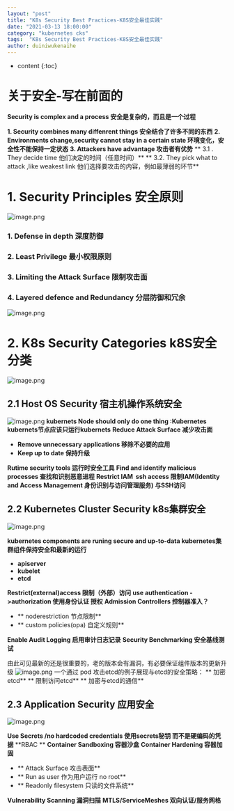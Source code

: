 ```yaml
---
layout: "post"
title: "K8s Security Best Practices-K8S安全最佳实践"
date: "2021-03-13 18:00:00"
category: "kubernetes cks"
tags:  "K8s Security Best Practices-K8S安全最佳实践"
author: duiniwukenaihe
---
```

* content
{:toc}

# 关于安全-写在前面的


**Security is complex and a process   安全是复杂的，而且是一个过程**

**1. Security combines many diffenrent things            安全结合了许多不同的东西**
**2. Environments change,security cannot stay in a certain state   环境变化，安全性不能保持一定状态**
**3. Attackers have advantage                                     攻击者有优势**
**        3.1 . They decide time                                 他们决定的时间（任意时间）**
**        3.2.  They pick  what to attack ,like weakest link     他们选择要攻击的内容，例如最薄弱的环节**

# 1. Security Principles   安全原则
![image.png](https://cdn.nlark.com/yuque/0/2021/png/2505271/1611817513103-6e4355e2-5a71-443f-a4a6-641f2c6c4176.png#align=left&display=inline&height=557&margin=%5Bobject%20Object%5D&name=image.png&originHeight=557&originWidth=875&size=52037&status=done&style=none&width=875)
### 1. Defense in depth                 深度防御
### 2. Least Privilege                     最小权限原则
### 3. Limiting the Attack Surface  限制攻击面
### 4. Layered defence and Redundancy    分层防御和冗余
![image.png](https://cdn.nlark.com/yuque/0/2021/png/2505271/1611817728231-bf697634-e759-44fd-ba60-e86804f7fc3e.png#align=left&display=inline&height=619&margin=%5Bobject%20Object%5D&name=image.png&originHeight=619&originWidth=932&size=127458&status=done&style=none&width=932)
# 2. K8s Security Categories   k8S安全分类
![image.png](https://cdn.nlark.com/yuque/0/2021/png/2505271/1611818006133-1f4c9b46-cb91-47ef-87b6-921a3bf8d69e.png#align=left&display=inline&height=551&margin=%5Bobject%20Object%5D&name=image.png&originHeight=551&originWidth=930&size=99937&status=done&style=none&width=930)
## 2.1  Host  OS Security      宿主机操作系统安全
![image.png](https://cdn.nlark.com/yuque/0/2021/png/2505271/1611818204788-4d22fe09-80a0-42f2-baa9-4c6a79d07c7c.png#align=left&display=inline&height=530&margin=%5Bobject%20Object%5D&name=image.png&originHeight=530&originWidth=902&size=89045&status=done&style=none&width=902)
**kubernets Node should only do one thing :Kubernetes  kubernets节点应该只运行kubernets**
**Reduce Attack Surface                                                     减少攻击面**

- **Remove unnecessary applications                             移除不必要的应用**
- **Keep up to date                                                         保持升级**

**Rutime security tools                                                        运行时安全工具**
**Find and identify malicious processes                              查找和识别恶意进程**
**Restrict IAM  ssh access                                                   限制IAM(Identity and Access Management  身份识别与访问管理服务) 与SSH访问**

## 2.2   Kubernetes  Cluster Security   k8s集群安全
![image.png](https://cdn.nlark.com/yuque/0/2021/png/2505271/1611819130174-5b219bc9-5ca4-4208-a9c5-63304d7ad5da.png#align=left&display=inline&height=571&margin=%5Bobject%20Object%5D&name=image.png&originHeight=571&originWidth=889&size=108896&status=done&style=none&width=889)






**kubernetes  components are runing secure and up-to-data      kubernetes集群组件保持安全和最新的运行**

- **apiserver**
- **kubelet**
- **etcd**

**Restrict(external)access                                                               限制（外部）访问**
**use  authentication ->authorization                                           使用身份认证 授权**
**Admission Controllers                                                                控制器准入？**

- **  noderestriction                                                                  节点限制**
- **  custom policies(opa)                                                         自定义规则**

**Enable Audit Logging                                                               启用审计日志记录**
**Security Benchmarking                                                             安全基线测试**

由此可见最新的还是很重要的，老的版本会有漏洞，有必要保证组件版本的更新升级
![image.png](https://cdn.nlark.com/yuque/0/2021/png/2505271/1611820017735-a7d901d8-d347-406b-9952-df8a026e77d0.png#align=left&display=inline&height=535&margin=%5Bobject%20Object%5D&name=image.png&originHeight=535&originWidth=918&size=130291&status=done&style=none&width=918)
一个通过 pod 攻击etcd的例子展现与etcd的安全策略：
**  加密etcd**
**  限制访问etcd**
**  加密与etcd的通信**



## 2.3  Application Security  应用安全
![image.png](https://cdn.nlark.com/yuque/0/2021/png/2505271/1611820425408-d8e186c9-1700-4b78-a452-36d6db7ca82c.png#align=left&display=inline&height=532&margin=%5Bobject%20Object%5D&name=image.png&originHeight=532&originWidth=957&size=85873&status=done&style=none&width=957)


**Use Secrets /no hardcoded credentials  使用secrets秘钥 而不是硬编码的凭据**
**RBAC    **
**Container Sandboxing                          容器沙盒**
**Container Hardening                            容器加固**

- **   Attack Surface                             攻击表面**
- **   Run as user                                 作为用户运行 no root**
- **   Readonly filesystem                    只读的文件系统**

**Vulnerability Scanning                         漏洞扫描**
**MTLS/ServiceMeshes                          双向认证/服务网格**

